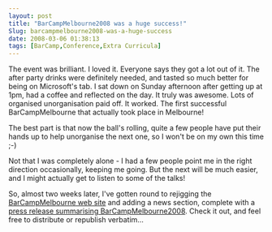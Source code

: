 ```yaml
---
layout: post
title: "BarCampMelbourne2008 was a huge success!"
Slug: barcampmelbourne2008-was-a-huge-success
date: 2008-03-06 01:38:13
tags: [BarCamp,Conference,Extra Curricula]
---
```

The event was brilliant. I loved it. Everyone says they got a lot out of it. The after party drinks were definitely needed, and tasted so much better for being on Microsoft's tab. I sat down on Sunday afternoon after getting up at 1pm, had a coffee and reflected on the day. It truly was awesome. Lots of organised unorganisation paid off. It worked. The first successful BarCampMelbourne that actually took place in Melbourne!

The best part is that now the ball's rolling, quite a few people have put their hands up to help unorganise the next one, so I won't be on my own this time ;-)

Not that I was completely alone - I had a few people point me in the right direction occasionally, keeping me going. But the next will be much easier, and I might actually get to listen to some of the talks!

So, almost two weeks later, I've gotten round to rejigging the [BarCampMelbourne web site](http://barcampmelbourne.org/) and adding a news section, complete with a [press release summarising BarCampMelbourne2008](http://barcampmelbourne.org/news/20080306/). Check it out, and feel free to distribute or republish verbatim...
